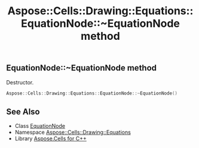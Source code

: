 ﻿---
title: Aspose::Cells::Drawing::Equations::EquationNode::~EquationNode method
linktitle: ~EquationNode
second_title: Aspose.Cells for C++ API Reference
description: 'Aspose::Cells::Drawing::Equations::EquationNode::~EquationNode method. Destructor in C++.'
type: docs
weight: 200
url: /cpp/aspose.cells.drawing.equations/equationnode/~equationnode/
---
## EquationNode::~EquationNode method


Destructor.

```cpp
Aspose::Cells::Drawing::Equations::EquationNode::~EquationNode()
```

## See Also

* Class [EquationNode](../)
* Namespace [Aspose::Cells::Drawing::Equations](../../)
* Library [Aspose.Cells for C++](../../../)
